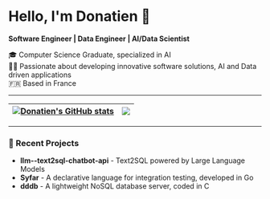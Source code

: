 # Hello, I'm Donatien 👋

**Software Engineer | Data Engineer | AI/Data Scientist**

🎓 Computer Science Graduate, specialized in AI  
👨‍💻 Passionate about developing innovative software solutions, AI and Data driven applications  
🇫🇷 Based in France  

---

| <a href="https://github.com/dinyad-prog00"><img align="center" src="https://github-readme-stats.vercel.app/api?username=dinyad-prog00&show_icons=true&include_all_commits=true&theme=buefy&hide_border=true" alt="Donatien's GitHub stats" /></a> | <a href="https://github.com/dinyad-prog00"><img align="center" src="https://github-readme-stats.vercel.app/api/top-langs/?username=dinyad-prog00&langs_count=8&size_weight=0.5&count_weight=0.5&hide=html,php,blade,css&layout=compact&theme=buefy&hide_border=true" /></a> |
| ------------- | ------------- |
---

### 📂 Recent Projects
- **llm--text2sql-chatbot-api** - Text2SQL powered by Large Language Models
- **Syfar** - A declarative language for integration testing, developed in Go
- **dddb** - A lightweight NoSQL database server, coded in C
